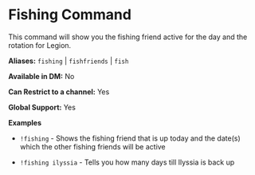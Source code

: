 # Fishing Command

This command will show you the fishing friend active for the day and the rotation for Legion.

**Aliases:** `fishing` | `fishfriends` | `fish`

**Available in DM:** No

**Can Restrict to a channel:** Yes

**Global Support:** Yes

**Examples**

* `!fishing` - Shows the fishing friend that is up today and the date(s) which the other fishing friends will be active

* `!fishing ilyssia` - Tells you how many days till Ilyssia is back up

